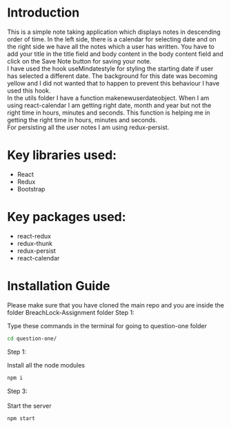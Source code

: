 # Introduction
This is a simple note taking application which displays notes in descending order of time. In the left side, there is a calendar for selecting date and on the right side we have all the notes which a user has written. You have to add your title in the title field and body content in the body content field and click on the Save Note button for saving your note.\
I have used the hook useMindatestyle for styling the starting date if user has selected a different date. The background for this date was becoming yellow and I did not wanted that to happen to prevent this behaviour I have used this hook.\
In the utils folder I have a function makenewuserdateobject. When I am using react-calendar I am getting right date, month and year but not the right time in hours, minutes and seconds. This function is helping me in getting the right time in hours, minutes and seconds.\
For persisting all the user notes I am using redux-persist.

# Key libraries used:
<ul>

 <li>React </li>
 <li>Redux </li>
 <li> Bootstrap</li>
</ul>

# Key packages used:
<ul>
<li>react-redux </li>
<li>redux-thunk </li>
<li> redux-persist</li>
<li>react-calendar </li>
</ul>

# Installation Guide
Please make sure that you have cloned the main repo and you are inside the folder BreachLock-Assignment folder
Step 1: 

Type these commands in the terminal for going to question-one folder
```bash
cd question-one/
```

Step 1: 

Install all the node modules
```bash
npm i
```

Step 3:\
\
Start the server

```bash
npm start
```